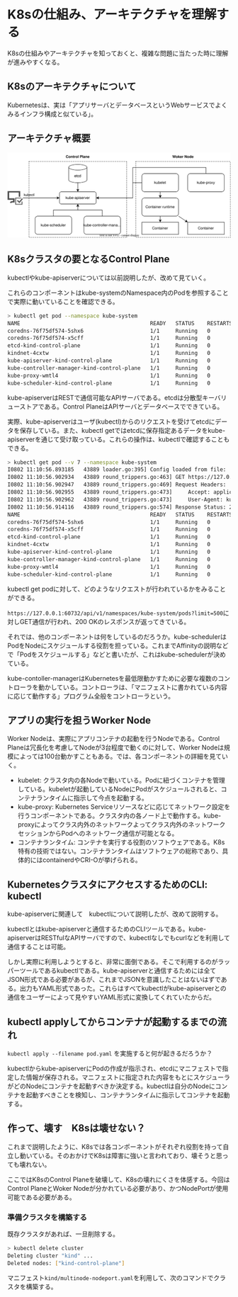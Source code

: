 # K8sの仕組み、アーキテクチャを理解する

K8sの仕組みやアーキテクチャを知っておくと、複雑な問題に当たった時に理解が進みやすくなる。

## K8sのアーキテクチャについて

Kubernetesは、実は「アプリサーバとデータベースというWebサービスでよくみるインフラ構成と似ている」。

## アーキテクチャ概要

![OverView](../chapter-02/overview.drawio.svg)

## K8sクラスタの要となるControl Plane

kubectlやkube-apiserverについては以前説明したが、改めて見ていく。

これらのコンポーネントはkube-systemのNamespace内のPodを参照することで実際に動いていることを確認できる。

```zsh
> kubectl get pod --namespace kube-system
NAME                                         READY   STATUS    RESTARTS   AGE
coredns-76f75df574-5shx6                     1/1     Running   0          24m
coredns-76f75df574-x5cff                     1/1     Running   0          24m
etcd-kind-control-plane                      1/1     Running   0          25m
kindnet-4cxtw                                1/1     Running   0          24m
kube-apiserver-kind-control-plane            1/1     Running   0          25m
kube-controller-manager-kind-control-plane   1/1     Running   0          25m
kube-proxy-wmtl4                             1/1     Running   0          24m
kube-scheduler-kind-control-plane            1/1     Running   0          25m
```

kube-apiserverはRESTで通信可能なAPIサーバである。etcdは分散型キーバリューストアである。Control PlaneはAPIサーバとデータベースでできている。

実際、kube-apiserverはユーザ(kubectl)からのリクエストを受けてetcdにデータを保存している。また、kubectl getではetcdに保存指定あるデータをkube-apiserverを通じて受け取っている。これらの操作は、kubectlで確認することもできる。

```zsh
> kubectl get pod --v 7 --namespace kube-system
I0802 11:10:56.893185   43889 loader.go:395] Config loaded from file:  /Users/yusuke.ono/.kube/config
I0802 11:10:56.902934   43889 round_trippers.go:463] GET https://127.0.0.1:60732/api/v1/namespaces/kube-system/pods?limit=500
I0802 11:10:56.902947   43889 round_trippers.go:469] Request Headers:
I0802 11:10:56.902955   43889 round_trippers.go:473]     Accept: application/json;as=Table;v=v1;g=meta.k8s.io,application/json;as=Table;v=v1beta1;g=meta.k8s.io,application/json
I0802 11:10:56.902962   43889 round_trippers.go:473]     User-Agent: kubectl1.29.0/v1.29.0 (darwin/amd64) kubernetes/3f7a50f
I0802 11:10:56.914116   43889 round_trippers.go:574] Response Status: 200 OK in 11 milliseconds
NAME                                         READY   STATUS    RESTARTS   AGE
coredns-76f75df574-5shx6                     1/1     Running   0          27m
coredns-76f75df574-x5cff                     1/1     Running   0          27m
etcd-kind-control-plane                      1/1     Running   0          27m
kindnet-4cxtw                                1/1     Running   0          27m
kube-apiserver-kind-control-plane            1/1     Running   0          27m
kube-controller-manager-kind-control-plane   1/1     Running   0          27m
kube-proxy-wmtl4                             1/1     Running   0          27m
kube-scheduler-kind-control-plane            1/1     Running   0          27m
```

kubectl get podに対して、どのようなリクエストが行われているかをみることができる。

`https://127.0.0.1:60732/api/v1/namespaces/kube-system/pods?limit=500`に対しGET通信が行われ、200 OKのレスポンスが返ってきている。

それでは、他のコンポーネントは何をしているのだろうか。kube-schedulerはPodをNodeにスケジュールする役割を担っている。これまでAffinityの説明などで「Podをスケジュールする」などと書いたが、これはkube-schedulerが決めている。

kube-contoller-managerはKubernetesを最低限動かすために必要な複数のコントローラを動かしている。コントローラは、「マニフェストに書かれている内容に応じて動作する」プログラム全般をコントローラという。

## アプリの実行を担うWorker Node

Worker Nodeは、実際にアプリコンテナの起動を行うNodeである。Control Planeは冗長化を考慮してNodeが3台程度で動くのに対して、Worker Nodeは規模によっては100台動かすこともある。では、各コンポーネントの詳細を見ていく。

- kubelet: クラスタ内の各Nodeで動いている。Podに紐づくコンテナを管理している。kubeletが起動しているNodeにPodがスケジュールされると、コンテナランタイムに指示して今点を起動する。
- kube-proxy: Kubernetes Serviceリソースなどに応じてネットワーク設定を行うコンポーネントである。クラスタ内の各ノード上で動作する。kube-proxyによってクラス内外のネットワークよってクラス内外のネットワークセッションからPodへのネットワーク通信が可能となる。
- コンテナランタイム: コンテナを実行する役割のソフトウェアである。K8s特有の技術ではない。コンテナランタイムはソフトウェアの総称であり、具体的にはcontainerdやCRI-Oが挙げられる。

## KubernetesクラスタにアクセスするためのCLI: kubectl

kube-apiserverに関連して　kubectlについて説明したが、改めて説明する。

kubectlとはkube-apiserverと通信するためのCLIツールである。kube-apiserverはRESTfulなAPIサーバですので、kubectlなしでもcurlなどを利用して通信することは可能。

しかし実際に利用しようとすると、非常に面倒である。そこで利用するのがラッパーツールであるkubectlである。kube-apiserverと通信するためには全てJSON形式である必要があるが、これまでJSONを意識したことはないはずである。出力もYAML形式であった。これらはすべてkubectlがkube-apiserverとの通信をユーザーによって見やすいYAML形式に変換してくれていたからだ。

## kubectl applyしてからコンテナが起動するまでの流れ

`kubectl apply --filename pod.yaml` を実施すると何が起きるだろうか？

kubectlからkube-apiserverにPodの作成が指示され、etcdにマニフェストで指定した情報が保存される。マニフェストに指定された内容をもとにスケジューラがどのNodeにコンテナを起動すべきか決定する。kubectlは自分のNodeにコンテナを起動すべきことを検知し、コンテナランタイムに指示してコンテナを起動する。

## 作って、壊す　K8sは壊せない？

これまで説明したように、K8sでは各コンポーネントがそれぞれ役割を持って自立し動いている。そのおかけでK8sは障害に強いと言われており、壊そうと思っても壊れない。

ここではK8sのControl Planeを破壊して、K8sの壊れにくさを体感する。今回はControl PlaneとWoker Nodeが分かれている必要があり、かつNodePortが使用可能である必要がある。

### 準備クラスタを構築する

既存クラスタがあれば、一旦削除する。

```zsh
> kubectl delete cluster
Deleting cluster "kind" ...
Deleted nodes: ["kind-control-plane"]
```

マニフェスト`kind/multinode-nodeport.yaml`を利用して、次のコマンドでクラスタを構築する。


